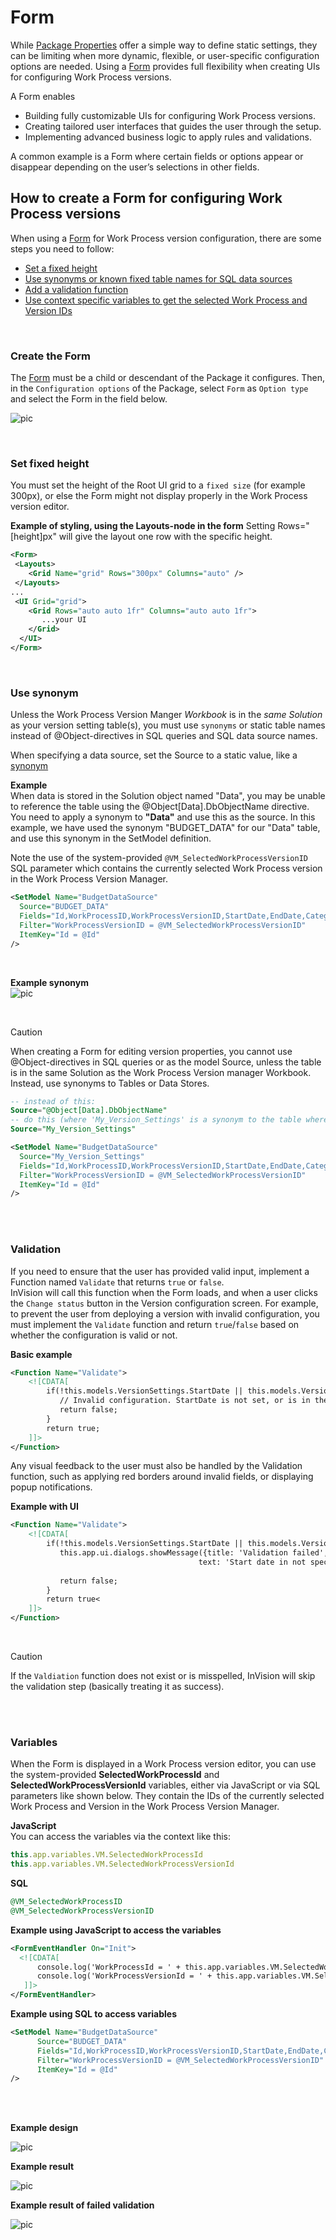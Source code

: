 # Form

While [Package Properties](./package-properties.md) offer a simple way to define static settings, they can be limiting when more dynamic, flexible, or user-specific configuration options are needed.
Using a [Form](./../../../../../docs/forms/formschemas.md) provides full flexibility when creating UIs for configuring Work Process versions. 

A Form enables
- Building fully customizable UIs for configuring Work Process versions.  
- Creating tailored user interfaces that guides the user through the setup.  
- Implementing advanced business logic to apply rules and validations. 

A common example is a Form where certain fields or options appear or disappear depending on the user’s selections in other fields.

## How to create a Form for configuring Work Process versions
When using a [Form](./../../../../../docs/forms/formschemas.md) for Work Process version configuration, there are some steps you need to follow:

- [Set a fixed height](#set-fixed-height)  
- [Use synonyms or known fixed table names for SQL data sources](#use-synonym)    
- [Add a validation function](#validation)  
- [Use context specific variables to get the selected Work Process and Version IDs](#variables)    

<br/>

### Create the Form
The [Form](./../../../../../docs/forms/formschemas.md) must be a child or descendant of the Package it configures. Then, in the `Configuration options` of the Package, select `Form` as `Option type` and select the Form in the field below.

![pic](https://profitbasedocs.blob.core.windows.net/images/package-configuration-set-form.png)

<br/>

### Set fixed height
You must set the height of the Root UI grid to a `fixed size` (for example 300px), or else the Form might not display properly in the Work Process version editor.

 **Example of styling, using the Layouts-node in the form**
 Setting Rows="[height]px" will give the layout one row with the specific height.  

```xml
<Form>
 <Layouts>
    <Grid Name="grid" Rows="300px" Columns="auto" />
 </Layouts>
...
 <UI Grid="grid">
    <Grid Rows="auto auto 1fr" Columns="auto auto 1fr">
       ...your UI
    </Grid>
  </UI>
</Form>
 ```
 
<br/>

### Use synonym
Unless the Work Process Version Manger _Workbook_ is in the _same Solution_ as your version setting table(s), you must use `synonyms` or static table names instead of @Object-directives in SQL queries and SQL data source names.  

When specifying a data source, set the Source to a static value, like a [synonym](../../../../../docs/datapool.md#synonym)

**Example** <br/>
When data is stored in the Solution object named "Data", you may be unable to reference the table using the @Object[Data].DbObjectName directive. 
You need to apply a synonym to **"Data"** and use this as the source. In this example, we have used the synonym "BUDGET_DATA" for our "Data" table, and use this synonym in the SetModel definition.  

Note the use of the system-provided `@VM_SelectedWorkProcessVersionID` SQL parameter which contains the currently selected Work Process version in the Work Process Version Manager.

```xml
<SetModel Name="BudgetDataSource" 
  Source="BUDGET_DATA"
  Fields="Id,WorkProcessID,WorkProcessVersionID,StartDate,EndDate,Category,Owner,AmountAllocated,Currency,Status"
  Filter="WorkProcessVersionID = @VM_SelectedWorkProcessVersionID"
  ItemKey="Id = @Id"
/>
```

<br/>

**Example synonym**  
![pic](https://profitbasedocs.blob.core.windows.net/images/package-configuration-form-data-synonym.png)

<br/>

> [!CAUTION]
>  When creating a Form for editing version properties, you cannot use @Object-directives in SQL queries or as the model Source, unless the table is in the same Solution as the Work Process Version manager Workbook. Instead, use synonyms to Tables or Data Stores. 
>
>  ```sql
>  -- instead of this:
>  Source="@Object[Data].DbObjectName"
>  -- do this (where 'My_Version_Settings' is a synonym to the table where you want to store data)
>  Source="My_Version_Settings" 
>  ```
>
> ```xml
> <SetModel Name="BudgetDataSource" 
>   Source="My_Version_Settings"
>   Fields="Id,WorkProcessID,WorkProcessVersionID,StartDate,EndDate,Category,Owner,AmountAllocated,Currency,Status"
>   Filter="WorkProcessVersionID = @VM_SelectedWorkProcessVersionID"
>   ItemKey="Id = @Id"
> />
> ```
>

<br/>
<br/>

### Validation

If you need to ensure that the user has provided valid input, implement a Function named `Validate` that returns `true` or `false`.  
InVision will call this function when the Form loads, and when a user clicks the `Change status` button in the Version configuration screen. 
For example, to prevent the user from deploying a version with invalid configuration, you must implement the `Validate` function and return `true`/`false` based on whether the configuration is valid or not.

**Basic example**
```xml
<Function Name="Validate">
    <![CDATA[
        if(!this.models.VersionSettings.StartDate || this.models.VersionSettings.StartDate.getFullYear() < new Date().getFullYear()){
           // Invalid configuration. StartDate is not set, or is in the past.
           return false;
        }
        return true;
    ]]>
</Function>
```

Any visual feedback to the user must also be handled by the Validation function, such as applying red borders around invalid fields, or displaying popup notifications. 

**Example with UI**
```xml
<Function Name="Validate">
    <![CDATA[
        if(!this.models.VersionSettings.StartDate || this.models.VersionSettings.StartDate.getFullYear() < new Date().getFullYear()){
           this.app.ui.dialogs.showMessage({title: 'Validation failed',
                                          text: 'Start date in not specified, or in the past.'});
        
           return false;
        }
        return true<
    ]]>
</Function>
```

<br/>

> [!CAUTION]
> If the `Valdiation` function does not exist or is misspelled, InVision will skip the validation step (basically treating it as success).

<br/>
<br/>

### Variables

When the Form is displayed in a Work Process version editor, you can use the system-provided **SelectedWorkProcessId** and **SelectedWorkProcessVersionId** variables, either via JavaScript or via SQL parameters like shown below. They contain the IDs of the currently selected Work Process and Version in the Work Process Version Manager.

**JavaScript**<br/>
You can access the variables via the context like this:
```javascript 
this.app.variables.VM.SelectedWorkProcessId
this.app.variables.VM.SelectedWorkProcessVersionId
```

**SQL**<br/>
```sql
@VM_SelectedWorkProcessID
@VM_SelectedWorkProcessVersionID
```


**Example using JavaScript to access the variables**<br/>
```xml
<FormEventHandler On="Init">
  <![CDATA[
      console.log('WorkProcessId = ' + this.app.variables.VM.SelectedWorkProcessId);
      console.log('WorkProcessVersionId = ' + this.app.variables.VM.SelectedWorkProcessVersionId);
   ]]>
</FormEventHandler>
```



**Example using SQL to access variables**<br/>
```xml
<SetModel Name="BudgetDataSource"
      Source="BUDGET_DATA" 
      Fields="Id,WorkProcessID,WorkProcessVersionID,StartDate,EndDate,Category,Owner,AmountAllocated,Currency,Status"
      Filter="WorkProcessVersionID = @VM_SelectedWorkProcessVersionID" 
      ItemKey="Id = @Id"
/>
```

<br/>
<br/>


**Example design**

![pic](https://profitbasedocs.blob.core.windows.net/images/package-configuration-form-design.png)



**Example result**

![pic](https://profitbasedocs.blob.core.windows.net/images/package-configuration-form-result.png)



**Example result of failed validation**

![pic](https://profitbasedocs.blob.core.windows.net/images/package-configuration-validation-result.png)